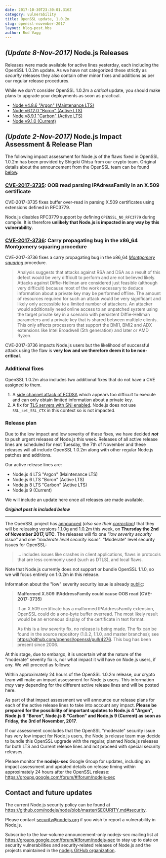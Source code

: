 ```yaml
---
date: 2017-10-30T23:30:01.316Z
category: vulnerability
title: OpenSSL update, 1.0.2m
slug: openssl-november-2017
layout: blog-post.hbs
author: Rod Vagg
---
```


## _(Update 8-Nov-2017)_ Node.js Releases

Releases were made available for active lines yesterday, each including the OpenSSL 1.0.2m update. As we have not categorized these strictly as _security_ releases they also contain other minor fixes and additions as per our regular release procedures.

While we don't consider OpenSSL 1.0.2m a _critical_ update, you should make plans to upgrade your deployments as soon as practical.

* [Node v4.8.6 "Argon" (Maintenance LTS)](https://nodejs.org/en/blog/release/v4.8.6/)
* [Node v6.12.0 "Boron" (Active LTS)](https://nodejs.org/en/blog/release/v6.12.0/)
* [Node v8.9.1 "Carbon" (Active LTS)](https://nodejs.org/en/blog/release/v8.9.1/)
* [Node v9.1.0 (Current)](https://nodejs.org/en/blog/release/v9.1.0/)

## _(Update 2-Nov-2017)_ Node.js Impact Assessment & Release Plan

The following impact assessment for Node.js of the flaws fixed in OpenSSL 1.0.2m has been provided by Shigeki Ohtsu from our crypto team. Original details about the announcement from the OpenSSL team can be found [below](#original_post).

### [CVE-2017-3735](https://www.openssl.org/news/vulnerabilities.html#2017-3735): OOB read parsing IPAdressFamily in an X.509 certificate

CVE-2017-3735 fixes buffer over-read in parsing X.509 certificates using extensions defined in RFC3779.

Node.js disables RFC3779 support by defining `OPENSSL_NO_RFC3779` during compile. It is therefore **unlikely that Node.js is impacted in any way by this vulnerability**.

### [CVE-2017-3736](http://cve.mitre.org/cgi-bin/cvename.cgi?name=CVE-2017-3736): Carry propagating bug in the x86_64 Montgomery squaring procedure

CVE-2017-3736 fixes a carry propagating bug in the x86_64 [_Montgomery squaring_](https://en.wikipedia.org/wiki/Exponentiation_by_squaring#Montgomery.27s_ladder_technique) procedure.

> Analysis suggests that attacks against RSA and DSA as a result of this defect would be very difficult to perform and are not believed likely. Attacks against Diffie-Hellman are considered just feasible (although very difficult) because most of the work necessary to deduce information about a private key may be performed offline. The amount of resources required for such an attack would be very significant and likely only accessible to a limited number of attackers. An attacker would additionally need online access to an unpatched system using the target private key in a scenario with persistent Diffie-Hellman parameters and a private key that is shared between multiple clients.
> This only affects processors that support the BMI1, BMI2 and ADX extensions like Intel Broadwell (5th generation) and later or AMD Ryzen.

CVE-2017-3736 impacts Node.js users but the likelihood of successful attack using the flaw is **very low and we therefore deem it to be non-critical**.

### Additional fixes

OpenSSL 1.0.2m also includes two additional fixes that do not have a CVE assigned to them.

1. A [side channel attack of ECDSA](https://github.com/openssl/openssl/commit/23f7e974d59a576ad7d8cfd9f7ac957a883e361f) which appears too difficult to execute and can only obtain limited information about a private key.
2. A fix for [TLS servers with SNI enabled](https://github.com/openssl/openssl/commit/a92ca561bc91f4ebd2f53578e82058efcde61aed). Node.js does not use `SSL_set_SSL_CTX` in this context so is not impacted.

### Release plan

Due to the low impact and low severity of these fixes, we have decided ***not*** to push urgent releases of Node.js this week. Releases of all active release lines are scheduled for next Tuesday, the 7th of November and these releases will all include OpenSSL 1.0.2m along with other regular Node.js patches and additions.

Our active release lines are:

* Node.js 4 LTS "Argon" (Maintenance LTS)
* Node.js 6 LTS "Boron" (Active LTS)
* Node.js 8 LTS "Carbon" (Active LTS)
* Node.js 9 (Current)

We will include an update here once all releases are made available.

<a id="original_post"></a>

***Original post is included below***

---

The OpenSSL project has [announced](https://mta.openssl.org/pipermail/openssl-announce/2017-October/000103.html) _(also see their [correction](https://mta.openssl.org/pipermail/openssl-announce/2017-October/000104.html))_ that they will be releasing versions 1.1.0g and 1.0.2m this week, on **Thursday the 2nd of November 2017, UTC**. The releases will fix one _"low severity security issue"_ and one _"moderate level security issue"_. "Moderate" level security issues for OpenSSL:

> ... includes issues like crashes in client applications, flaws in protocols that are less commonly used (such as DTLS), and local flaws.

Note that Node.js currently does not support or bundle OpenSSL 1.1.0, so we will focus entirely on 1.0.2m in this release.

Information about the "low" severity security issue is already [public](https://www.openssl.org/news/secadv/20170828.txt):

> **Malformed X.509 IPAddressFamily could cause OOB read (CVE-2017-3735)**
>
> If an X.509 certificate has a malformed IPAddressFamily extension, OpenSSL could do a one-byte buffer overread. The most likely result would be an erroneous display of the certificate in text format.
>
> As this is a low severity fix, no release is being made. The fix can be found in the source repository (1.0.2, 1.1.0, and master branches); see https://github.com/openssl/openssl/pull/4276. This bug has been present since 2006.

At this stage, due to embargo, it is uncertain what the nature of the "moderate" severity fix is, nor what impact it will have on Node.js users, if any. We will proceed as follows:

Within approximately 24 hours of the OpenSSL 1.0.2m release, our crypto team will make an impact assessment for Node.js users. This information _may_ vary depending for the different active release lines and will be posted here.

As part of that impact assessment we will announce our release plans for each of the active release lines to take into account any impact. **Please be prepared for the possibility of important updates to Node.js 4 "Argon", Node.js 6 "Boron", Node.js 8 "Carbon" and Node.js 9 (Current) as soon as Friday, the 3rd of November, 2017**.

If our assessment concludes that the OpenSSL "moderate" security issue has very low impact for Node.js users, the Node.js release team may decide to bundle this OpenSSL upgrade with the regular, planned Node.js releases for both LTS and Current release lines and not proceed with special security releases.

Please monitor the **nodejs-sec** Google Group for updates, including an impact assessment and updated details on release timing within approximately 24 hours after the OpenSSL release: https://groups.google.com/forum/#!forum/nodejs-sec

## Contact and future updates

The current Node.js security policy can be found at <https://github.com/nodejs/node/blob/master/SECURITY.md#security>.

Please contact security@nodejs.org if you wish to report a vulnerability in Node.js.

Subscribe to the low-volume announcement-only nodejs-sec mailing list at https://groups.google.com/forum/#!forum/nodejs-sec to stay up to date on security vulnerabilities and security-related releases of Node.js and the projects maintained in the [nodejs GitHub organization](https://github.com/nodejs/).
